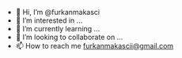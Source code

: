 - 👋 Hi, I’m @furkanmakasci
- 👀 I’m interested in ...
- 🌱 I’m currently learning ...
- 💞️ I’m looking to collaborate on ...
- 📫 How to reach me furkanmakascii@gmail.com

<!---
furkanmakasci/furkanmakasci is a ✨ special ✨ repository because its `README.md` (this file) appears on your GitHub profile.
You can click the Preview link to take a look at your changes.
--->
